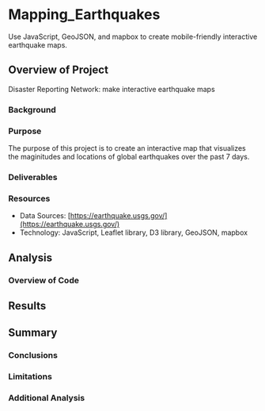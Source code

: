 # Mapping_Earthquakes
 Use JavaScript, GeoJSON, and mapbox to create mobile-friendly interactive earthquake maps. 

## Overview of Project
Disaster Reporting Network: make interactive earthquake maps

### Background
### Purpose
The purpose of this project is to create an interactive map that visualizes the maginitudes and locations of global earthquakes over the past 7 days.

### Deliverables
### Resources
 - Data Sources: [https://earthquake.usgs.gov/](https://earthquake.usgs.gov/)
 - Technology: JavaScript, Leaflet library, D3 library, GeoJSON, mapbox

 ## Analysis
 ### Overview of Code


 ## Results
 
 ## Summary
 ### Conclusions
 ### Limitations
 ### Additional Analysis
